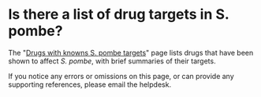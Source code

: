# Is there a list of drug targets in S. pombe?
<!-- pombase_categories: Genome Statistics and Lists,Querying/Searching -->

The "[Drugs with knowns S. pombe targets](/browse-curation/drugs-knowns-s-pombe-targets)" page lists
drugs that have been shown to affect *S. pombe*, with brief summaries of
their targets.

If you notice any errors or omissions on this page, or can provide any
supporting references, please email the helpdesk.

